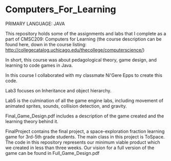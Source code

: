 # Computers_For_Learning

PRIMARY LANGUAGE: JAVA

This repository holds some of the assignments and labs that I complete as a part of CMSC209: Computers for Learning (the course description can be found here, down in the course listing: http://collegecatalog.uchicago.edu/thecollege/computerscience/)

In short, this course was about pedagological theory, game design, and learning to code games in Java.

In this course I collaborated with my classmate Ni'Gere Epps to create this code.

Lab3 focuses on Inheritance and object hierarchy.

Lab5 is the culmination of all the game engine labs, including movement of animated sprites, sounds, collision detection, and gravity.

Final_Game_Design.pdf includes a description of the game created and the learning theory behind it.

FinalProject contains the final project, a space-exploration fraction learning game for 3rd-5th grade students. The main class in this project is ToSpace. The code in this repository represents our minimum viable product which we created in less than three weeks. Our vision for a full version of the game can be found in Full_Game_Design.pdf
